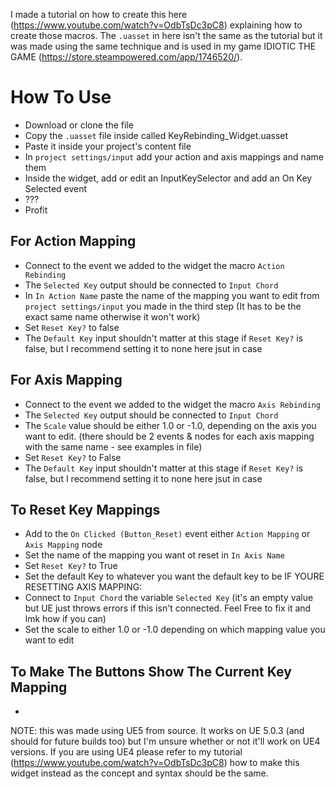 

I made a tutorial on how to create this here (https://www.youtube.com/watch?v=OdbTsDc3pC8) explaining how to create those macros. The `.uasset` in here isn't the same as the tutorial but it was made using the same technique and is used in my game IDIOTIC THE GAME (https://store.steampowered.com/app/1746520/).


# How To Use

* Download or clone the file
* Copy the `.uasset` file inside called KeyRebinding_Widget.uasset
* Paste it inside your project's content file
* In `project settings/input` add your action and axis mappings and name them
* Inside the widget, add or edit an InputKeySelector and add an On Key Selected event
* ???
* Profit


## For Action Mapping

* Connect to the event we added to the widget the macro `Action Rebinding` 
* The `Selected Key` output should be connected to `Input Chord`
* In `In Action Name` paste the name of the mapping you want to edit from `project settings/input` you made in the third step (It has to be the exact same name otherwise it won't work)
* Set `Reset Key?` to false
* The `Default Key` input shouldn't matter at this stage if `Reset Key?` is false, but I recommend setting it to none here jsut in case


## For Axis Mapping

* Connect to the event we added to the widget the macro `Axis Rebinding`
* The `Selected Key` output should be connected to `Input Chord`
* The `Scale` value should be either 1.0 or -1.0, depending on the axis you want to edit. (there should be 2 events & nodes for each axis mapping with the same name - see examples in file)
* Set `Reset Key?` to False
* The `Default Key` input shouldn't matter at this stage if `Reset Key?` is false, but I recommend setting it to none here jsut in case


## To Reset Key Mappings

* Add to the `On Clicked (Button_Reset)` event either `Action Mapping` or `Axis Mapping` node
* Set the name of the mapping you want ot reset in `In Axis Name`
* Set `Reset Key?` to True
* Set the default Key to whatever you want the default key to be
IF YOURE RESETTING AXIS MAPPING:
* Connect to `Input Chord` the variable `Selected Key` (it's an empty value but UE just throws errors if this isn't connected. Feel Free to fix it and lmk how if you can)
* Set the scale to either 1.0 or -1.0 depending on which mapping value you want to edit

## To Make The Buttons Show The Current Key Mapping

* 



NOTE: this was made using UE5 from source. It works on UE 5.0.3 (and should for future builds too) but I'm unsure whether or not it'll work on UE4 versions. If you are using UE4 please refer to my tutorial (https://www.youtube.com/watch?v=OdbTsDc3pC8) how to make this widget instead as the concept and syntax should be the same.
